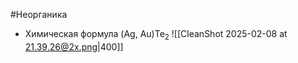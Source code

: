 #Неорганика 
- Химическая формула (Ag, Au)Te<sub>2</sub>
![[CleanShot 2025-02-08 at 21.39.26@2x.png|400]]